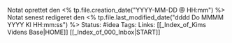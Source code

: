 
Notat oprettet den <% tp.file.creation_date("YYYY-MM-DD @ HH:mm") %>
Notat senest redigeret den <% tp.file.last_modified_date("dddd Do MMMM YYYY Kl HH:mm:ss") %>
Status: #idea 
Tags: 
Links: [[_Index_of_Kims Videns Base|HOME]] [[_Index_of_000_Inbox|START]] 
